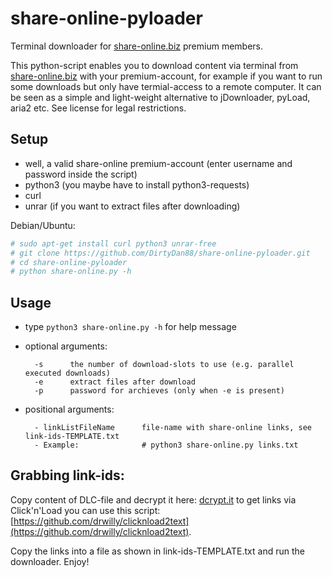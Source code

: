 # share-online-pyloader
Terminal downloader for [share-online.biz](http://www.share-online.biz/) premium members.

This python-script enables you to download content via terminal from [share-online.biz](http://www.share-online.biz/) with your premium-account, for example if you want to run some downloads but only have termial-access to a remote computer. It can be seen as a simple and light-weight alternative to jDownloader, pyLoad, aria2 etc.
See license for legal restrictions.

## Setup
- well, a valid share-online premium-account (enter username and password inside the script)
- python3 (you maybe have to install python3-requests)
- curl
- unrar (if you want to extract files after downloading)

Debian/Ubuntu:
```sh
# sudo apt-get install curl python3 unrar-free
# git clone https://github.com/DirtyDan88/share-online-pyloader.git
# cd share-online-pyloader
# python share-online.py -h
```

## Usage
- type ```python3 share-online.py -h``` for help message
- optional arguments:

        -s      the number of download-slots to use (e.g. parallel executed downloads)
        -e      extract files after download
        -p      password for archieves (only when -e is present)
- positional arguments:

        - linkListFileName      file-name with share-online links, see link-ids-TEMPLATE.txt
        - Example:              # python3 share-online.py links.txt

## Grabbing link-ids:
Copy content of DLC-file and decrypt it here: [dcrypt.it](http://dcrypt.it/) to get links via Click'n'Load you can use this script: [https://github.com/drwilly/clicknload2text](https://github.com/drwilly/clicknload2text).

Copy the links into a file as shown in link-ids-TEMPLATE.txt and run the downloader. Enjoy!
